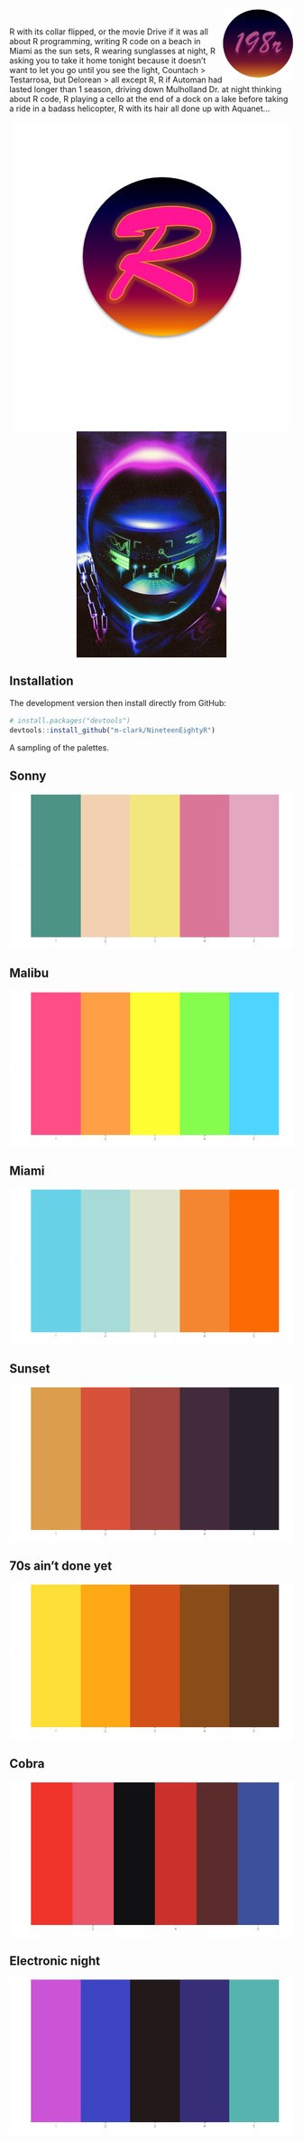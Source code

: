 <!-- # <span style="color:#FF6EB4; font-family: 'Brush Script MT'">198R</span>  -->

<img src="man/figures/hex_2.png" align="right" width = 25%/>

<br>

R with its collar flipped, or the movie Drive if it was all about R
programming, writing R code on a beach in Miami as the sun sets, R
wearing sunglasses at night, R asking you to take it home tonight
because it doesn’t want to let you go until you see the light, Countach
\> Testarrosa, but Delorean \> all except R, R if Automan had lasted
longer than 1 season, driving down Mulholland Dr. at night thinking
about R code, R playing a cello at the end of a dock on a lake before
taking a ride in a badass helicopter, R with its hair all done up with
Aquanet…

<img src="man/figures/198R_1.png" style="display:block; margin: 0 auto;">
<img src="man/figures/Destination_R.png" style="display:block; margin: 0 auto;" height=400px>

Installation 
------------ 
The development version then install directly from GitHub: 
``` r 
# install.packages("devtools") 
devtools::install_github("m-clark/NineteenEightyR") 
```

A sampling of the
palettes.

## Sonny

<img src="man/figures/sonny.png" style="display:block; margin: 0 auto;">

## Malibu

<img src="man/figures/malibu.png" style="display:block; margin: 0 auto;">

## Miami

<img src="man/figures/miami1.png" style="display:block; margin: 0 auto;">

## Sunset

<img src="man/figures/sunset2.png" style="display:block; margin: 0 auto;">

## 70s ain’t done yet

<img src="man/figures/seventies_aint_done_yet.png" style="display:block; margin: 0 auto;">

## Cobra

<img src="man/figures/cobra.png" style="display:block; margin: 0 auto;">

## Electronic night

<img src="man/figures/electronic_night.png" style="display:block; margin: 0 auto;">
